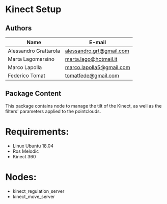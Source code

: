 # Kinect Setup

## Authors
| Name | E-mail |
|------|--------|
| Alessandro Grattarola | alessandro.grt@gmail.com |
| Marta Lagomarsino | marta.lago@hotmail.it |
| Marco Lapolla | marco.lapolla5@gmail.com |
| Federico Tomat | tomatfede@gmail.com |

## Package Content

This package contains node to manage the tilt of the Kinect, as well as the filters' parameters applied to the pointclouds.

# Requirements:
* Linux Ubuntu 18.04
* Ros Melodic
* Kinect 360

# Nodes:
* kinect_regulation_server
* kinect_move_server
